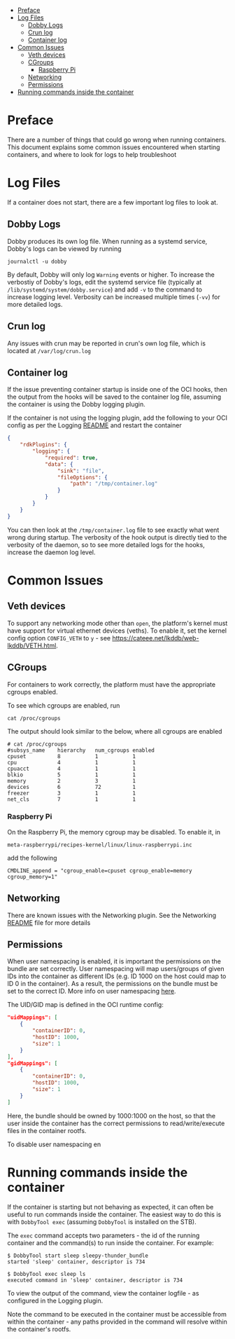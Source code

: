 - [Preface](#preface)
- [Log Files](#log-files)
  - [Dobby Logs](#dobby-logs)
  - [Crun log](#crun-log)
  - [Container log](#container-log)
- [Common Issues](#common-issues)
  - [Veth devices](#veth-devices)
  - [CGroups](#cgroups)
    - [Raspberry Pi](#raspberry-pi)
  - [Networking](#networking)
  - [Permissions](#permissions)
- [Running commands inside the container](#running-commands-inside-the-container)

# Preface
There are a number of things that could go wrong when running containers. This document explains some common issues encountered when starting containers, and where to look for logs to help troubleshoot

# Log Files
If a container does not start, there are a few important log files to look at.

## Dobby Logs
Dobby produces its own log file. When running as a systemd service, Dobby's logs can be viewed by running
```
journalctl -u dobby
```
By default, Dobby will only log `Warning` events or higher. To increase the verbostiy of Dobby's logs, edit the systemd service file (typically at `/lib/systemd/system/dobby.service`) and add `-v` to the command to increase logging level. Verbosity can be increased multiple times (`-vv`) for more detailed logs.

## Crun log
Any issues with crun may be reported in crun's own log file, which is located at `/var/log/crun.log`

## Container log
If the issue preventing container startup is inside one of the OCI hooks, then the output from the hooks will be saved to the container log file, assuming the container is using the Dobby logging plugin.

If the container is not using the logging plugin, add the following to your OCI config as per the Logging [README](./rdkPlugins/Logging/README.md) and restart the container
```json
{
    "rdkPlugins": {
        "logging": {
            "required": true,
            "data": {
                "sink": "file",
                "fileOptions": {
                    "path": "/tmp/container.log"
                }
            }
        }
    }
}
```
You can then look at the `/tmp/container.log` file to see exactly what went wrong during startup. The verbosity of the hook output is directly tied to the verbosity of the daemon, so to see more detailed logs for the hooks, increase the daemon log level.

# Common Issues
## Veth devices
To support any networking mode other than `open`, the platform's kernel must have support for virtual ethernet devices (veths). To enable it, set the kernel config option `CONFIG_VETH` to `y` - see https://cateee.net/lkddb/web-lkddb/VETH.html.

## CGroups
For containers to work correctly, the platform must have the appropriate cgroups enabled.

To see which cgroups are enabled, run
```
cat /proc/cgroups
```

The output should look similar to the below, where all cgroups are enabled
```
# cat /proc/cgroups
#subsys_name	hierarchy	num_cgroups	enabled
cpuset          8           1           1
cpu             4           1           1
cpuacct         4           1           1
blkio           5           1           1
memory          2           3           1
devices         6           72          1
freezer         3           1           1
net_cls         7           1           1
```

### Raspberry Pi
On the Raspberry Pi, the memory cgroup may be disabled. To enable it, in
```
meta-raspberrypi/recipes-kernel/linux/linux-raspberrypi.inc
```
add the following
```
CMDLINE_append = "cgroup_enable=cpuset cgroup_enable=memory cgroup_memory=1"
```

## Networking
There are known issues with the Networking plugin. See the Networking [README](./rdkPlugins/Networking/README.md) file for more details

## Permissions
When user namespacing is enabled, it is important the permissions on the bundle are set correctly. User namespacing will map users/groups of given IDs into the container as different IDs (e.g. ID 1000 on the host could map to ID 0 in the container). As a result, the permissions on the bundle must be set to the correct ID. More info on user namespacing [here](https://www.man7.org/linux/man-pages/man7/user_namespaces.7.html).

The UID/GID map is defined in the OCI runtime config:
```json
"uidMappings": [
    {
        "containerID": 0,
        "hostID": 1000,
        "size": 1
    }
],
"gidMappings": [
    {
        "containerID": 0,
        "hostID": 1000,
        "size": 1
    }
]
```
Here, the bundle should be owned by 1000:1000 on the host, so that the user inside the container has the correct permissions to read/write/execute files in the container rootfs.

To disable user namespacing en

# Running commands inside the container
If the container is starting but not behaving as expected, it can often be useful to run commands inside the container. The easiest way to do this is with `DobbyTool exec` (assuming `DobbyTool` is installed on the STB).

The `exec` command accepts two parameters - the id of the running container and the command(s) to run inside the container. For example:

```
$ DobbyTool start sleep sleepy-thunder_bundle
started 'sleep' container, descriptor is 734

$ DobbyTool exec sleep ls
executed command in 'sleep' container, descriptor is 734
```
To view the output of the command, view the container logfile - as configured in the Logging plugin.

Note the command to be executed in the container must be accessible from within the container - any paths provided in the command will resolve within the container's rootfs.